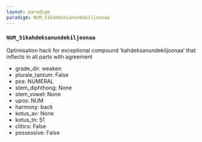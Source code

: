 ```yaml
---
layout: paradigm
paradigm: NUM_51kahdeksanundekiljoonaa
---
```

### ` NUM_51kahdeksanundekiljoonaa `

Optimisation hack for exceptional compound ’kahdeksanundekiljoonaa’ that inflects in all parts with agreement
* grade_dir: weaken
* plurale_tantum: False
* pos: NUMERAL
* stem_diphthong: None
* stem_vowel: None
* upos: NUM
* harmony: back
* kotus_av: None
* kotus_tn: 51
* clitics: False
* possessive: False
